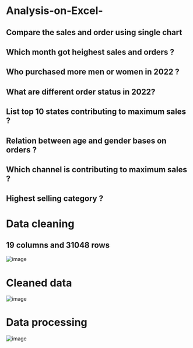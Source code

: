 # Analysis-on-Excel-

## Compare the sales and order using single chart 

## Which month got heighest sales and orders ?

## Who purchased more men or women in 2022 ?

## What are different order status in 2022?

## List top 10 states contributing to maximum sales ?

## Relation between age and gender bases on orders ?

## Which channel is contributing to maximum sales ?

## Highest selling category ?


# Data cleaning 
## 19 columns and 31048 rows
![image](https://github.com/user-attachments/assets/34ef19d6-0a83-45f0-939c-fcad8d0683fd)

# Cleaned data 
![image](https://github.com/user-attachments/assets/51dde54f-19f7-41f4-b4dc-41174a917393)

# Data processing 
![image](https://github.com/user-attachments/assets/c9322f3d-137c-4f80-8f69-610b544fadc3)



